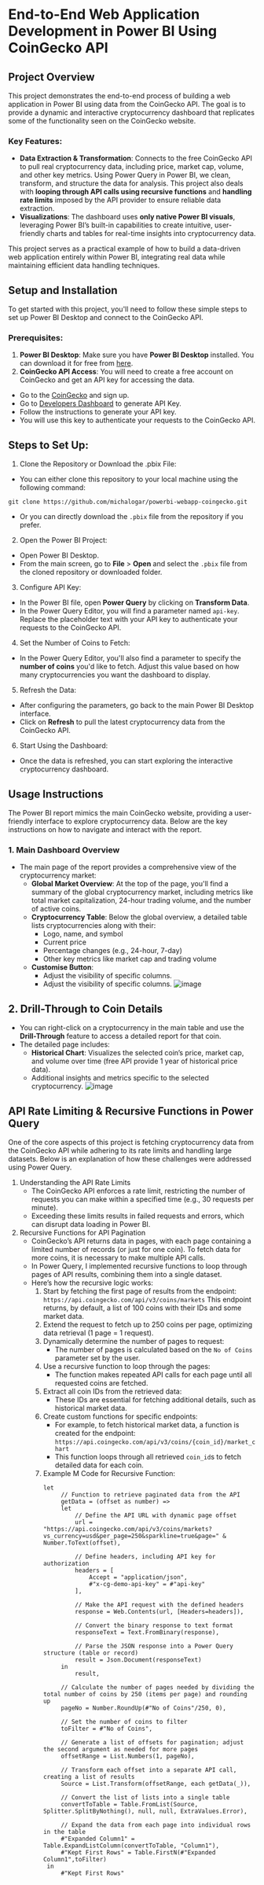 # End-to-End Web Application Development in Power BI Using CoinGecko API

## Project Overview
This project demonstrates the end-to-end process of building a web application in Power BI using data from the CoinGecko API. The goal is to provide a dynamic and interactive cryptocurrency dashboard that replicates some of the functionality seen on the CoinGecko website.

### Key Features:

  - **Data Extraction & Transformation**: Connects to the free CoinGecko API to pull real cryptocurrency data, including price, market cap, volume, and other key metrics. Using Power Query in Power BI, we clean, transform, and structure the data for analysis. This project also deals with **looping through API calls using recursive functions** and **handling rate limits** imposed by the API provider to ensure reliable data extraction.
  - **Visualizations**: The dashboard uses **only native Power BI visuals**, leveraging Power BI’s built-in capabilities to create intuitive, user-friendly charts and tables for real-time insights into cryptocurrency data.

This project serves as a practical example of how to build a data-driven web application entirely within Power BI, integrating real data while maintaining efficient data handling techniques.

## Setup and Installation
To get started with this project, you'll need to follow these simple steps to set up Power BI Desktop and connect to the CoinGecko API.

### Prerequisites:
1. **Power BI Desktop**: Make sure you have **Power BI Desktop** installed. You can download it for free from [here](https://www.microsoft.com/en-us/download/details.aspx?id=58494).
2. **CoinGecko API Access**: You will need to create a free account on CoinGecko and get an API key for accessing the data.
   
  - Go to the [CoinGecko](https://www.coingecko.com/) and sign up.
  - Go to [Developers Dashboard](https://www.coingecko.com/en/developers/dashboard) to generate API Key.
  - Follow the instructions to generate your API key.
  - You will use this key to authenticate your requests to the CoinGecko API.

## Steps to Set Up:
1. Clone the Repository or Download the .pbix File:
  - You can either clone this repository to your local machine using the following command:
  ```
  git clone https://github.com/michalogar/powerbi-webapp-coingecko.git
  ```
  - Or you can directly download the `.pbix` file from the repository if you prefer.
2. Open the Power BI Project:
  - Open Power BI Desktop.
  - From the main screen, go to **File** > **Open** and select the `.pbix` file from the cloned repository or downloaded folder.
3. Configure API Key:
  - In the Power BI file, open **Power Query** by clicking on **Transform Data**.
  - In the Power Query Editor, you will find a parameter named `api-key`. Replace the placeholder text with your API key to authenticate your requests to the CoinGecko API.
4. Set the Number of Coins to Fetch:
  - In the Power Query Editor, you'll also find a parameter to specify the **number of coins** you'd like to fetch. Adjust this value based on how many cryptocurrencies you want the dashboard to display.
5. Refresh the Data:
  - After configuring the parameters, go back to the main Power BI Desktop interface.
  - Click on **Refresh** to pull the latest cryptocurrency data from the CoinGecko API.
6. Start Using the Dashboard:
  - Once the data is refreshed, you can start exploring the interactive cryptocurrency dashboard.

## Usage Instructions
The Power BI report mimics the main CoinGecko website, providing a user-friendly interface to explore cryptocurrency data. Below are the key instructions on how to navigate and interact with the report.

### 1. Main Dashboard Overview
- The main page of the report provides a comprehensive view of the cryptocurrency market:
  - **Global Market Overview**: At the top of the page, you'll find a summary of the global cryptocurrency market, including metrics like total market capitalization, 24-hour trading volume, and the number of active coins.
  - **Cryptocurrency Table**: Below the global overview, a detailed table lists cryptocurrencies along with their:
    - Logo, name, and symbol
    - Current price
    - Percentage changes (e.g., 24-hour, 7-day)
    - Other key metrics like market cap and trading volume
  - **Customise Button**:
    - Adjust the visibility of specific columns.
    - Adjust the visibility of specific columns.
![image](https://github.com/user-attachments/assets/6f2b483f-d292-4643-81db-20dcbec50bbf)

## 2. Drill-Through to Coin Details
- You can right-click on a cryptocurrency in the main table and use the **Drill-Through** feature to access a detailed report for that coin.
- The detailed page includes:
  - **Historical Chart**: Visualizes the selected coin’s price, market cap, and volume over time (free API provide 1 year of historical price data).
  - Additional insights and metrics specific to the selected cryptocurrency.
 ![image](https://github.com/user-attachments/assets/e521dfa5-ccab-4fa4-96a1-cee112d5b2a7)

## API Rate Limiting & Recursive Functions in Power Query
One of the core aspects of this project is fetching cryptocurrency data from the CoinGecko API while adhering to its rate limits and handling large datasets. Below is an explanation of how these challenges were addressed using Power Query.
1. Understanding the API Rate Limits
   - The CoinGecko API enforces a rate limit, restricting the number of requests you can make within a specified time (e.g., 30 requests per minute).
   - Exceeding these limits results in failed requests and errors, which can disrupt data loading in Power BI.
2. Recursive Functions for API Pagination
   - CoinGecko’s API returns data in pages, with each page containing a limited number of records (or just for one coin). To fetch data for more coins, it is necessary to make multiple API calls.
   - In Power Query, I implemented recursive functions to loop through pages of API results, combining them into a single dataset.
   - Here’s how the recursive logic works:
     1. Start by fetching the first page of results from the endpoint:
        `https://api.coingecko.com/api/v3/coins/markets`
        This endpoint returns, by default, a list of 100 coins with their IDs and some market data.
     2. Extend the request to fetch up to 250 coins per page, optimizing data retrieval (1 page = 1 request).
     3. Dynamically determine the number of pages to request:
        - The number of pages is calculated based on the `No of Coins` parameter set by the user.
      4. Use a recursive function to loop through the pages:
         - The function makes repeated API calls for each page until all requested coins are fetched.
      5. Extract all coin IDs from the retrieved data:
         - These IDs are essential for fetching additional details, such as historical market data.
      6. Create custom functions for specific endpoints:
         - For example, to fetch historical market data, a function is created for the endpoint:
           `https://api.coingecko.com/api/v3/coins/{coin_id}/market_chart`
         - This function loops through all retrieved `coin_id`s to fetch detailed data for each coin.
      7. Example M Code for Recursive Function:
         ```
         let
              // Function to retrieve paginated data from the API
              getData = (offset as number) =>
              let
                  // Define the API URL with dynamic page offset
                  url = "https://api.coingecko.com/api/v3/coins/markets?vs_currency=usd&per_page=250&sparkline=true&page=" & Number.ToText(offset),
                  
                  // Define headers, including API key for authorization
                  headers = [
                      Accept = "application/json",
                      #"x-cg-demo-api-key" = #"api-key"
                  ],
                  
                  // Make the API request with the defined headers
                  response = Web.Contents(url, [Headers=headers]),
                  
                  // Convert the binary response to text format
                  responseText = Text.FromBinary(response),
                  
                  // Parse the JSON response into a Power Query structure (table or record)
                  result = Json.Document(responseText)
              in
                  result,
          
              // Calculate the number of pages needed by dividing the total number of coins by 250 (items per page) and rounding up
              pageNo = Number.RoundUp(#"No of Coins"/250, 0),
          
              // Set the number of coins to filter
              toFilter = #"No of Coins",
          
              // Generate a list of offsets for pagination; adjust the second argument as needed for more pages
              offsetRange = List.Numbers(1, pageNo),
              
              // Transform each offset into a separate API call, creating a list of results
              Source = List.Transform(offsetRange, each getData(_)),
          
              // Convert the list of lists into a single table
              convertToTable = Table.FromList(Source, Splitter.SplitByNothing(), null, null, ExtraValues.Error),
              
              // Expand the data from each page into individual rows in the table
              #"Expanded Column1" = Table.ExpandListColumn(convertToTable, "Column1"),
              #"Kept First Rows" = Table.FirstN(#"Expanded Column1",toFilter)
          in
              #"Kept First Rows"
         ```







  
